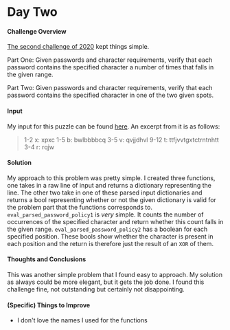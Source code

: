 # Day Two

#### Challenge Overview
[The second challenge of 2020](https://adventofcode.com/2020/day/2) kept things simple.

Part One: Given passwords and character requirements, verify that each password contains the specified character a number of times that falls in the given range.

Part Two: Given passwords and character requirements, verify that each password contains the specified character in one of the two given spots.

#### Input
My input for this puzzle can be found [here](./input.txt). An excerpt from it is as follows:
>   1-2 x: xpxc
    1-5 b: bwlbbbbcq
    3-5 v: qvjjdhvl
    9-12 t: ttfjvvtgxtctrntnhtt
    3-4 r: rqjw
#### Solution
My approach to this problem was pretty simple. I created three functions, one takes in a raw line of input and returns a dictionary representing the line. The other two take in one of these parsed input dictionaries and returns a bool representing whether or not the given dictionary is valid for the problem part that the functions corresponds to. `eval_parsed_password_policy1` is _very_ simple. It counts the number of occurrences of the specified character and return whether this count falls in the given range. `eval_parsed_password_policy2` has a boolean for each specified position. These bools show whether the character is present in each position and the return is therefore just the result of an `XOR` of them.

#### Thoughts and Conclusions
This was another simple problem that I found easy to approach. My solution as always could be more elegant, but it gets the job done. I found this challenge fine, not outstanding but certainly not disappointing.

#### (Specific) Things to Improve
- I don't love the names I used for the functions

